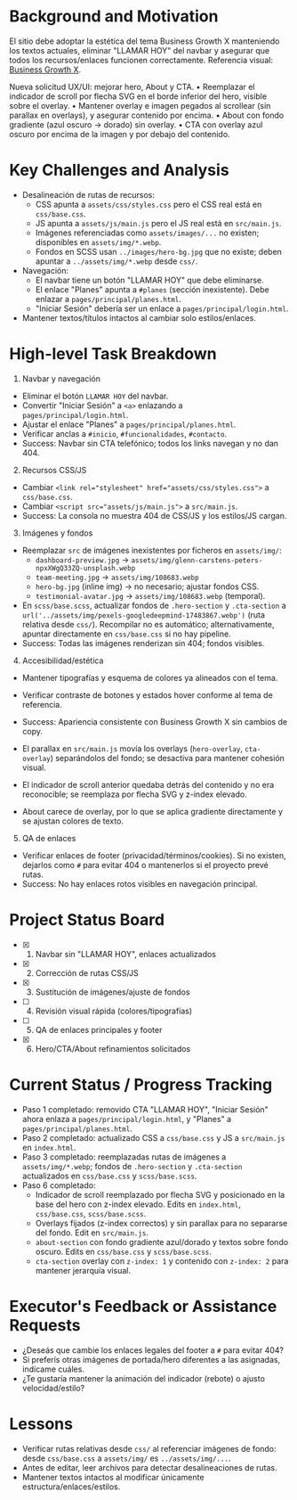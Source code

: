 # Background and Motivation

El sitio debe adoptar la estética del tema Business Growth X manteniendo los textos actuales, eliminar "LLAMAR HOY" del navbar y asegurar que todos los recursos/enlaces funcionen correctamente. Referencia visual: [Business Growth X](https://wp-themes.com/business-growth-x).

Nueva solicitud UX/UI: mejorar hero, About y CTA.
• Reemplazar el indicador de scroll por flecha SVG en el borde inferior del hero, visible sobre el overlay.
• Mantener overlay e imagen pegados al scrollear (sin parallax en overlays), y asegurar contenido por encima.
• About con fondo gradiente (azul oscuro → dorado) sin overlay.
• CTA con overlay azul oscuro por encima de la imagen y por debajo del contenido.

# Key Challenges and Analysis

- Desalineación de rutas de recursos:
  - CSS apunta a `assets/css/styles.css` pero el CSS real está en `css/base.css`.
  - JS apunta a `assets/js/main.js` pero el JS real está en `src/main.js`.
  - Imágenes referenciadas como `assets/images/...` no existen; disponibles en `assets/img/*.webp`.
  - Fondos en SCSS usan `../images/hero-bg.jpg` que no existe; deben apuntar a `../assets/img/*.webp` desde `css/`.
- Navegación:
  - El navbar tiene un botón "LLAMAR HOY" que debe eliminarse.
  - El enlace "Planes" apunta a `#planes` (sección inexistente). Debe enlazar a `pages/principal/planes.html`.
  - "Iniciar Sesión" debería ser un enlace a `pages/principal/login.html`.
- Mantener textos/títulos intactos al cambiar solo estilos/enlaces.

# High-level Task Breakdown

1) Navbar y navegación
- Eliminar el botón `LLAMAR HOY` del navbar.
- Convertir "Iniciar Sesión" a `<a>` enlazando a `pages/principal/login.html`.
- Ajustar el enlace "Planes" a `pages/principal/planes.html`.
- Verificar anclas a `#inicio`, `#funcionalidades`, `#contacto`.
- Success: Navbar sin CTA telefónico; todos los links navegan y no dan 404.

2) Recursos CSS/JS
- Cambiar `<link rel="stylesheet" href="assets/css/styles.css">` a `css/base.css`.
- Cambiar `<script src="assets/js/main.js">` a `src/main.js`.
- Success: La consola no muestra 404 de CSS/JS y los estilos/JS cargan.

3) Imágenes y fondos
- Reemplazar `src` de imágenes inexistentes por ficheros en `assets/img/`:
  - `dashboard-preview.jpg` → `assets/img/glenn-carstens-peters-npxXWgQ33ZQ-unsplash.webp`
  - `team-meeting.jpg` → `assets/img/108683.webp`
  - `hero-bg.jpg` (inline img) → no necesario; ajustar fondos CSS.
  - `testimonial-avatar.jpg` → `assets/img/108683.webp` (temporal).
- En `scss/base.scss`, actualizar fondos de `.hero-section` y `.cta-section` a `url('../assets/img/pexels-googledeepmind-17483867.webp')` (ruta relativa desde `css/`). Recompilar no es automático; alternativamente, apuntar directamente en `css/base.css` si no hay pipeline.
- Success: Todas las imágenes renderizan sin 404; fondos visibles.

4) Accesibilidad/estética
- Mantener tipografías y esquema de colores ya alineados con el tema.
- Verificar contraste de botones y estados hover conforme al tema de referencia.
- Success: Apariencia consistente con Business Growth X sin cambios de copy.

- El parallax en `src/main.js` movía los overlays (`hero-overlay`, `cta-overlay`) separándolos del fondo; se desactiva para mantener cohesión visual.
- El indicador de scroll anterior quedaba detrás del contenido y no era reconocible; se reemplaza por flecha SVG y z-index elevado.
- About carece de overlay, por lo que se aplica gradiente directamente y se ajustan colores de texto.

5) QA de enlaces
- Verificar enlaces de footer (privacidad/términos/cookies). Si no existen, dejarlos como `#` para evitar 404 o mantenerlos si el proyecto prevé rutas.
- Success: No hay enlaces rotos visibles en navegación principal.

# Project Status Board

- [x] 1) Navbar sin "LLAMAR HOY", enlaces actualizados
- [x] 2) Corrección de rutas CSS/JS
- [x] 3) Sustitución de imágenes/ajuste de fondos
- [ ] 4) Revisión visual rápida (colores/tipografías)
- [ ] 5) QA de enlaces principales y footer
- [x] 6) Hero/CTA/About refinamientos solicitados

# Current Status / Progress Tracking

- Paso 1 completado: removido CTA "LLAMAR HOY", "Iniciar Sesión" ahora enlaza a `pages/principal/login.html`, y "Planes" a `pages/principal/planes.html`.
- Paso 2 completado: actualizado CSS a `css/base.css` y JS a `src/main.js` en `index.html`.
- Paso 3 completado: reemplazadas rutas de imágenes a `assets/img/*.webp`; fondos de `.hero-section` y `.cta-section` actualizados en `css/base.css` y `scss/base.scss`.
- Paso 6 completado:
  - Indicador de scroll reemplazado por flecha SVG y posicionado en la base del hero con z-index elevado. Edits en `index.html`, `css/base.css`, `scss/base.scss`.
  - Overlays fijados (z-index correctos) y sin parallax para no separarse del fondo. Edit en `src/main.js`.
  - `about-section` con fondo gradiente azul/dorado y textos sobre fondo oscuro. Edits en `css/base.css` y `scss/base.scss`.
  - `cta-section` overlay con `z-index: 1` y contenido con `z-index: 2` para mantener jerarquía visual.

# Executor's Feedback or Assistance Requests

- ¿Deseás que cambie los enlaces legales del footer a `#` para evitar 404?
- Si preferís otras imágenes de portada/hero diferentes a las asignadas, indícame cuáles.
- ¿Te gustaría mantener la animación del indicador (rebote) o ajusto velocidad/estilo?

# Lessons

- Verificar rutas relativas desde `css/` al referenciar imágenes de fondo: desde `css/base.css` a `assets/img/` es `../assets/img/...`.
- Antes de editar, leer archivos para detectar desalineaciones de rutas.
- Mantener textos intactos al modificar únicamente estructura/enlaces/estilos.
